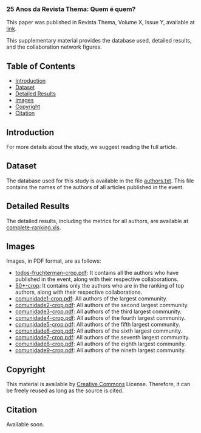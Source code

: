 ### 25 Anos da Revista Thema: Quem é quem?

This paper was published in Revista Thema, Volume X, Issue Y, available at [link](https://periodicos.ifsul.edu.br/index.php/thema).

This supplementary material provides the database used, detailed results, and the collaboration network figures.

## Table of Contents

- [Introduction](#Introduction)
- [Dataset](#Dataset)
- [Detailed Results](#Detailed-Results)
- [Images](#Images)
- [Copyright](#Copyright)
- [Citation](#Citation)

## Introduction

For more details about the study, we suggest reading the full article.

## Dataset

The database used for this study is available in the file [authors.txt](https://github.com/Sandrocamargo/publications/blob/main/revistathema2024/sna/autores.txt). This file contains the names of the authors of all articles published in the event.

## Detailed Results

The detailed results, including the metrics for all authors, are available at [complete-ranking.xls](https://github.com/Sandrocamargo/publications/blob/main/revistathema2024/sna/autores.ods). 

## Images

Images, in PDF format, are as follows:
- [todos-fruchterman-crop.pdf](https://github.com/Sandrocamargo/publications/blob/main/revistathema2024/todos-fruchterman-crop.pdf): It contains all the authors who have published in the event, along with their respective collaborations.
- [50+-crop](https://github.com/Sandrocamargo/publications/blob/main/revistathema2024/sna/5oumais-crop.pdf): It contains only the authors who are in the ranking of top authors, along with their respective collaborations.
- [comunidade1-crop.pdf](https://github.com/Sandrocamargo/publications/blob/main/revistathema2024/sna/comunidade1-crop.pdf): All authors of the largest community.
- [comunidade2-crop.pdf](https://github.com/Sandrocamargo/publications/blob/main/revistathema2024/sna/comunidade2-crop.pdf): All authors of the second largest community.
- [comunidade3-crop.pdf](https://github.com/Sandrocamargo/publications/blob/main/revistathema2024/sna/comunidade3-crop.pdf): All authors of the third largest community.
- [comunidade4-crop.pdf](https://github.com/Sandrocamargo/publications/blob/main/revistathema2024/sna/comunidade4-crop.pdf): All authors of the fourth largest community.
- [comunidade5-crop.pdf](https://github.com/Sandrocamargo/publications/blob/main/revistathema2024/sna/comunidade5-crop.pdf): All authors of the fifth largest community.
- [comunidade6-crop.pdf](https://github.com/Sandrocamargo/publications/blob/main/revistathema2024/sna/comunidade6-crop.pdf): All authors of the sixth largest community.
- [comunidade7-crop.pdf](https://github.com/Sandrocamargo/publications/blob/main/revistathema2024/sna/comunidade7-crop.pdf): All authors of the seventh largest community.
- [comunidade8-crop.pdf](https://github.com/Sandrocamargo/publications/blob/main/revistathema2024/sna/comunidade8-crop.pdf): All authors of the eighth largest community.
- [comunidade9-crop.pdf](https://github.com/Sandrocamargo/publications/blob/main/revistathema2024/sna/comunidade9-crop.pdf): All authors of the nineth largest community.



## Copyright

This material is available by [Creative Commons](https://creativecommons.org/licenses/by/3.0/) License. Therefore, it can be freely reused as long as the source is cited.

## Citation

Available soon.
